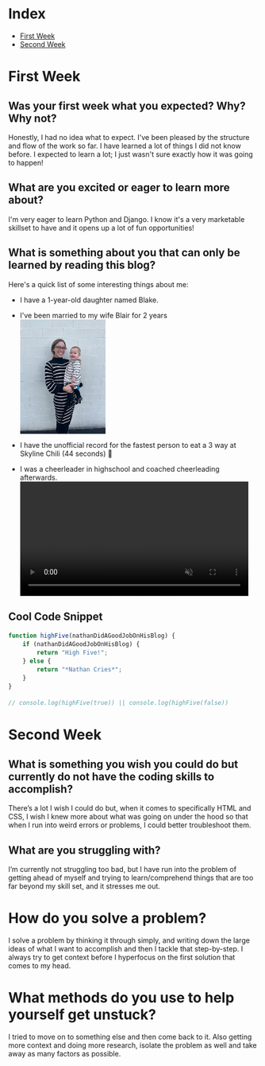 # Index
- [First Week](#first-week)
- [Second Week](#second-week)

# First Week


## Was your first week what you expected? Why? Why not?
Honestly, I had no idea what to expect. I've been pleased by the structure and flow of the work so far. I have learned a lot of things I did not know before. I expected to learn a lot; I just wasn't sure exactly how it was going to happen!

## What are you excited or eager to learn more about?
I'm very eager to learn Python and Django. I know it's a very marketable skillset to have and it opens up a lot of fun opportunities!

## What is something about you that can only be learned by reading this blog?
Here's a quick list of some interesting things about me:

- I have a 1-year-old daughter named Blake.
- I've been married to my wife Blair for 2 years <img src="./assets/My_Wife_And_Daughter.jpg" height="230px" style="display: block">

- I have the unofficial record for the fastest person to eat a 3 way at Skyline Chili (44 seconds) 💪
- I was a cheerleader in highschool and coached cheerleading afterwards. <video src="./assets/Flips.MOV" height="230px" style="display: block" controls muted>

## Cool Code Snippet

```javascript
function highFive(nathanDidAGoodJobOnHisBlog) {
    if (nathanDidAGoodJobOnHisBlog) {
        return "High Five!";
    } else {
        return "*Nathan Cries*";
    }
}

// console.log(highFive(true)) || console.log(highFive(false))
```







# Second Week


## What is something you wish you could do but currently do not have the coding skills to accomplish?
There’s a lot I wish I could do but, when it comes to specifically HTML and CSS, I wish I knew more about what was going on under the hood so that when I run into weird errors or problems, I could better troubleshoot them.

## What are you struggling with?
I’m currently not struggling too bad, but I have run into the problem of getting ahead of myself and trying to learn/comprehend things that are too far beyond my skill set, and it stresses me out.

# How do you solve a problem?
I solve a problem by thinking it through simply, and writing down the large ideas of what I want to accomplish and then I tackle that step-by-step. I always try to get context before I hyperfocus on the first solution that comes to my head.

# What methods do you use to help yourself get unstuck?
I tried to move on to something else and then come back to it. Also getting more context and doing more research, isolate the problem as well and take away as many factors as possible.


